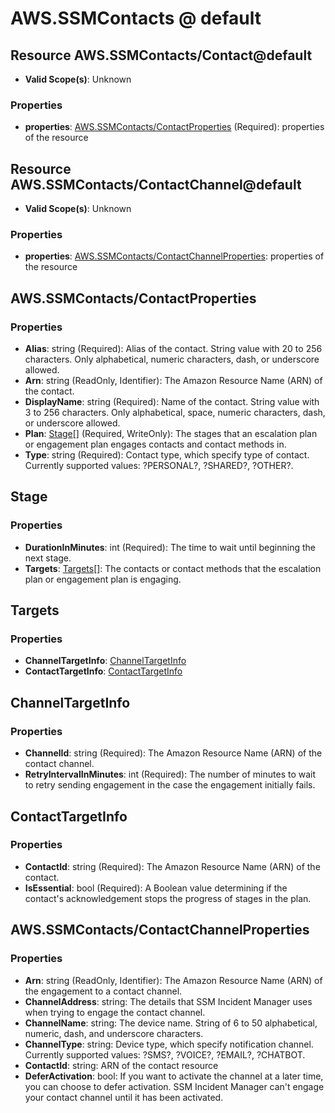 # AWS.SSMContacts @ default

## Resource AWS.SSMContacts/Contact@default
* **Valid Scope(s)**: Unknown
### Properties
* **properties**: [AWS.SSMContacts/ContactProperties](#awsssmcontactscontactproperties) (Required): properties of the resource

## Resource AWS.SSMContacts/ContactChannel@default
* **Valid Scope(s)**: Unknown
### Properties
* **properties**: [AWS.SSMContacts/ContactChannelProperties](#awsssmcontactscontactchannelproperties): properties of the resource

## AWS.SSMContacts/ContactProperties
### Properties
* **Alias**: string (Required): Alias of the contact. String value with 20 to 256 characters. Only alphabetical, numeric characters, dash, or underscore allowed.
* **Arn**: string (ReadOnly, Identifier): The Amazon Resource Name (ARN) of the contact.
* **DisplayName**: string (Required): Name of the contact. String value with 3 to 256 characters. Only alphabetical, space, numeric characters, dash, or underscore allowed.
* **Plan**: [Stage](#stage)[] (Required, WriteOnly): The stages that an escalation plan or engagement plan engages contacts and contact methods in.
* **Type**: string (Required): Contact type, which specify type of contact. Currently supported values: ?PERSONAL?, ?SHARED?, ?OTHER?.

## Stage
### Properties
* **DurationInMinutes**: int (Required): The time to wait until beginning the next stage.
* **Targets**: [Targets](#targets)[]: The contacts or contact methods that the escalation plan or engagement plan is engaging.

## Targets
### Properties
* **ChannelTargetInfo**: [ChannelTargetInfo](#channeltargetinfo)
* **ContactTargetInfo**: [ContactTargetInfo](#contacttargetinfo)

## ChannelTargetInfo
### Properties
* **ChannelId**: string (Required): The Amazon Resource Name (ARN) of the contact channel.
* **RetryIntervalInMinutes**: int (Required): The number of minutes to wait to retry sending engagement in the case the engagement initially fails.

## ContactTargetInfo
### Properties
* **ContactId**: string (Required): The Amazon Resource Name (ARN) of the contact.
* **IsEssential**: bool (Required): A Boolean value determining if the contact's acknowledgement stops the progress of stages in the plan.

## AWS.SSMContacts/ContactChannelProperties
### Properties
* **Arn**: string (ReadOnly, Identifier): The Amazon Resource Name (ARN) of the engagement to a contact channel.
* **ChannelAddress**: string: The details that SSM Incident Manager uses when trying to engage the contact channel.
* **ChannelName**: string: The device name. String of 6 to 50 alphabetical, numeric, dash, and underscore characters.
* **ChannelType**: string: Device type, which specify notification channel. Currently supported values: ?SMS?, ?VOICE?, ?EMAIL?, ?CHATBOT.
* **ContactId**: string: ARN of the contact resource
* **DeferActivation**: bool: If you want to activate the channel at a later time, you can choose to defer activation. SSM Incident Manager can't engage your contact channel until it has been activated.

